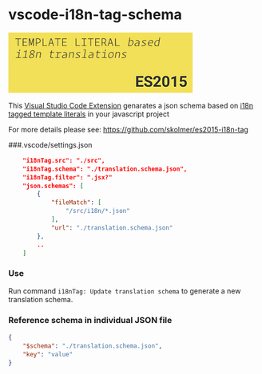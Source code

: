 # vscode-i18n-tag-schema
[![](images/vscode-18n-tag-schema-icon-big.jpg)](https://github.com/skolmer/es2015-i18n-tag)

This [Visual Studio Code Extension](https://marketplace.visualstudio.com/items?itemName=skolmer.vscode-i18n-tag-schema) genarates a json schema based on [i18n tagged template literals](https://github.com/skolmer/es2015-i18n-tag) in your javascript project

For more details please see: https://github.com/skolmer/es2015-i18n-tag

###.vscode/settings.json
```json
    "i18nTag.src": "./src",
	"i18nTag.schema": "./translation.schema.json",
	"i18nTag.filter": ".jsx?"
    "json.schemas": [
        {
            "fileMatch": [
                "/src/i18n/*.json"
            ],
            "url": "./translation.schema.json"
        },
        ..
    ]
```
   
### Use
Run command `i18nTag: Update translation schema` to generate a new translation schema.

### Reference schema in individual JSON file
```json
{
    "$schema": "./translation.schema.json",
    "key": "value"
}
```
